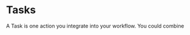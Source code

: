 Tasks
=========================================

A Task is one action you integrate into your workflow. You could combine 